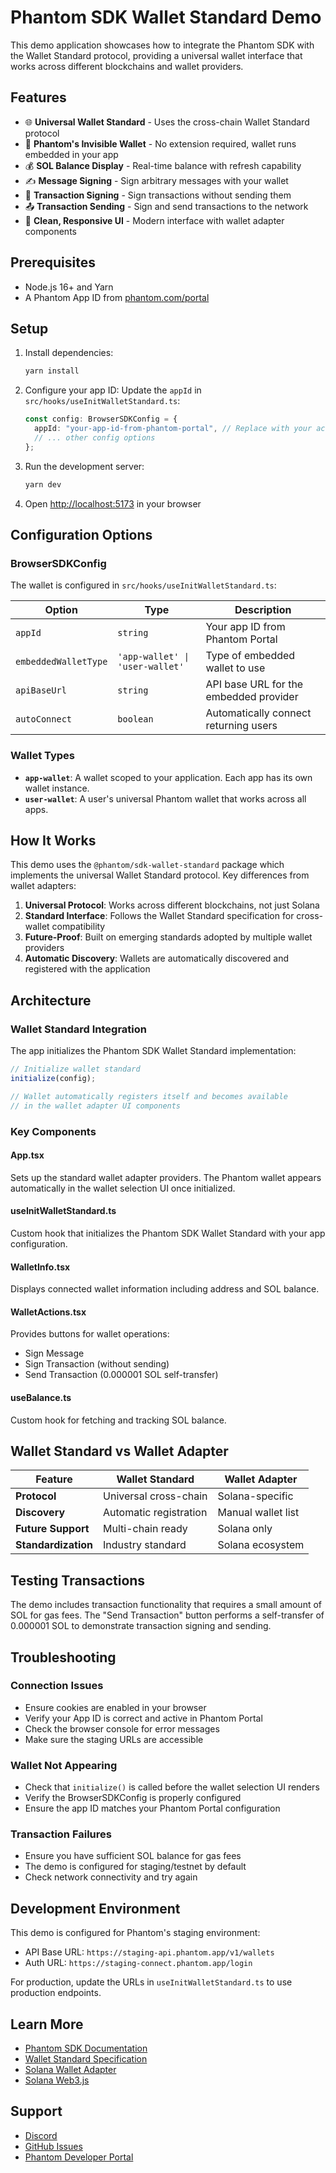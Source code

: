 # Phantom SDK Wallet Standard Demo

This demo application showcases how to integrate the Phantom SDK with the Wallet Standard protocol, providing a universal wallet interface that works across different blockchains and wallet providers.

## Features

- 🌐 **Universal Wallet Standard** - Uses the cross-chain Wallet Standard protocol
- 👻 **Phantom's Invisible Wallet** - No extension required, wallet runs embedded in your app
- 💰 **SOL Balance Display** - Real-time balance with refresh capability
- ✍️ **Message Signing** - Sign arbitrary messages with your wallet
- 📝 **Transaction Signing** - Sign transactions without sending them
- 📤 **Transaction Sending** - Sign and send transactions to the network
- 🎨 **Clean, Responsive UI** - Modern interface with wallet adapter components

## Prerequisites

- Node.js 16+ and Yarn
- A Phantom App ID from [phantom.com/portal](https://phantom.com/portal)

## Setup

1. Install dependencies:

   ```bash
   yarn install
   ```

2. Configure your app ID:
   Update the `appId` in `src/hooks/useInitWalletStandard.ts`:

   ```typescript
   const config: BrowserSDKConfig = {
     appId: "your-app-id-from-phantom-portal", // Replace with your actual App ID
     // ... other config options
   };
   ```

3. Run the development server:

   ```bash
   yarn dev
   ```

4. Open [http://localhost:5173](http://localhost:5173) in your browser

## Configuration Options

### BrowserSDKConfig

The wallet is configured in `src/hooks/useInitWalletStandard.ts`:

| Option               | Type                            | Description                            |
| -------------------- | ------------------------------- | -------------------------------------- |
| `appId`              | `string`                        | Your app ID from Phantom Portal        |
| `embeddedWalletType` | `'app-wallet' \| 'user-wallet'` | Type of embedded wallet to use         |
| `apiBaseUrl`         | `string`                        | API base URL for the embedded provider |
| `autoConnect`        | `boolean`                       | Automatically connect returning users  |

### Wallet Types

- **`app-wallet`**: A wallet scoped to your application. Each app has its own wallet instance.
- **`user-wallet`**: A user's universal Phantom wallet that works across all apps.

## How It Works

This demo uses the `@phantom/sdk-wallet-standard` package which implements the universal Wallet Standard protocol. Key differences from wallet adapters:

1. **Universal Protocol**: Works across different blockchains, not just Solana
2. **Standard Interface**: Follows the Wallet Standard specification for cross-wallet compatibility
3. **Future-Proof**: Built on emerging standards adopted by multiple wallet providers
4. **Automatic Discovery**: Wallets are automatically discovered and registered with the application

## Architecture

### Wallet Standard Integration

The app initializes the Phantom SDK Wallet Standard implementation:

```typescript
// Initialize wallet standard
initialize(config);

// Wallet automatically registers itself and becomes available
// in the wallet adapter UI components
```

### Key Components

#### App.tsx

Sets up the standard wallet adapter providers. The Phantom wallet appears automatically in the wallet selection UI once initialized.

#### useInitWalletStandard.ts

Custom hook that initializes the Phantom SDK Wallet Standard with your app configuration.

#### WalletInfo.tsx

Displays connected wallet information including address and SOL balance.

#### WalletActions.tsx

Provides buttons for wallet operations:

- Sign Message
- Sign Transaction (without sending)
- Send Transaction (0.000001 SOL self-transfer)

#### useBalance.ts

Custom hook for fetching and tracking SOL balance.

## Wallet Standard vs Wallet Adapter

| Feature             | Wallet Standard        | Wallet Adapter     |
| ------------------- | ---------------------- | ------------------ |
| **Protocol**        | Universal cross-chain  | Solana-specific    |
| **Discovery**       | Automatic registration | Manual wallet list |
| **Future Support**  | Multi-chain ready      | Solana only        |
| **Standardization** | Industry standard      | Solana ecosystem   |

## Testing Transactions

The demo includes transaction functionality that requires a small amount of SOL for gas fees. The "Send Transaction" button performs a self-transfer of 0.000001 SOL to demonstrate transaction signing and sending.

## Troubleshooting

### Connection Issues

- Ensure cookies are enabled in your browser
- Verify your App ID is correct and active in Phantom Portal
- Check the browser console for error messages
- Make sure the staging URLs are accessible

### Wallet Not Appearing

- Check that `initialize()` is called before the wallet selection UI renders
- Verify the BrowserSDKConfig is properly configured
- Ensure the app ID matches your Phantom Portal configuration

### Transaction Failures

- Ensure you have sufficient SOL balance for gas fees
- The demo is configured for staging/testnet by default
- Check network connectivity and try again

## Development Environment

This demo is configured for Phantom's staging environment:

- API Base URL: `https://staging-api.phantom.app/v1/wallets`
- Auth URL: `https://staging-connect.phantom.app/login`

For production, update the URLs in `useInitWalletStandard.ts` to use production endpoints.

## Learn More

- [Phantom SDK Documentation](https://docs.phantom.app)
- [Wallet Standard Specification](https://github.com/wallet-standard/wallet-standard)
- [Solana Wallet Adapter](https://github.com/solana-labs/wallet-adapter)
- [Solana Web3.js](https://solana-labs.github.io/solana-web3.js/)

## Support

- [Discord](https://discord.gg/phantom)
- [GitHub Issues](https://github.com/phantom/wallet-sdk/issues)
- [Phantom Developer Portal](https://phantom.com/portal)
